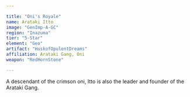 ```yaml
---

title: "Oni's Royale"
name: Arataki Itto
image: "GenImp-A-GC"
region: "Inazuma"
tier: "5-Star"
element: "Geo"
artifact: "HuskofOpulentDreams"
affiliation: Arataki Gang, Oni
weapon: "RedHornStone"

---
```


A descendant of the crimson oni, Itto is also the leader and founder of the Arataki Gang.